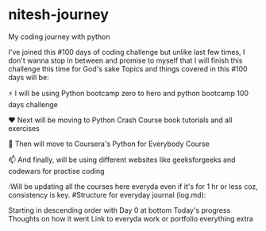 # nitesh-journey
My coding journey with python


I've joined this #100 days of coding challenge but unlike last few times, I don't wanna stop in between and promise to myself that I will finish this challenge this time for God's sake
Topics and things covered in this #100 days will be:

⚡ I will be using Python bootcamp zero to hero and python bootcamp 100 days challenge

❤️ Next will be moving to Python Crash Course book tutorials and all exercises

🌱 Then will move to Coursera's Python for Everybody Course

📫 And finally, will be using different websites like geeksforgeeks and codewars for practise coding

:Will be updating all the courses here everyda even if it's for 1 hr or less coz, consistency is key.
#Structure for everyday journal (log.md):

Starting in descending order with Day 0 at bottom
Today's progress
Thoughts on how it went
Link to everyda work or portfolio
everything extra